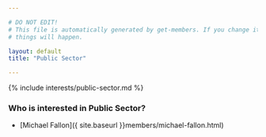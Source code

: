 ```yaml
---

# DO NOT EDIT!
# This file is automatically generated by get-members. If you change it, bad
# things will happen.

layout: default
title: "Public Sector"

---
```


{% include interests/public-sector.md %}

### Who is interested in Public Sector?


* [Michael Fallon]({ site.baseurl }}members/michael-fallon.html)
